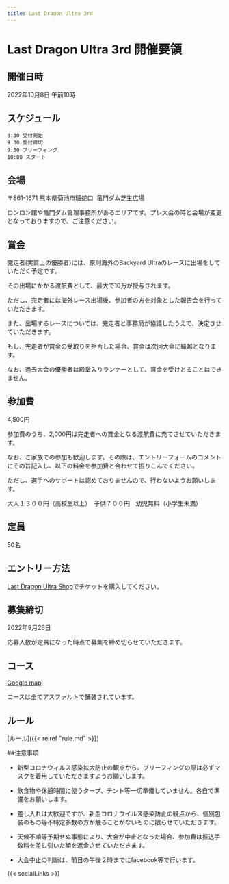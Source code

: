 ```yaml
---
title: Last Dragon Ultra 3rd
---
```


# Last Dragon Ultra 3rd 開催要領

## 開催日時
2022年10月8日 午前10時
    
## スケジュール
    8:30 受付開始
    9:30 受付締切
    9:30 ブリーフィング
    10:00 スタート

## 会場

〒861-1671 熊本県菊池市班蛇口  竜門ダム芝生広場 

ロンロン館や竜門ダム管理事務所があるエリアです。プレ大会の時と会場が変更となっておりますので、ご注意ください。


## 賞金

完走者(実質上の優勝者)には、原則海外のBackyard Ultraのレースに出場をしていただく予定です。

その出場にかかる渡航費として、最大で10万が授与されます。

ただし、完走者には海外レース出場後、参加者の方を対象とした報告会を行っていただきます。

また、出場するレースについては、完走者と事務局が協議したうえで、決定させていただきます。

もし、完走者が賞金の受取りを拒否した場合、賞金は次回大会に繰越となります。

なお、過去大会の優勝者は殿堂入りランナーとして、賞金を受けとることはできません。

## 参加費

4,500円

参加費のうち、2,000円は完走者への賞金となる渡航費に充てさせていただきます。

なお、ご家族での参加も歓迎します。その際は、エントリーフォームのコメントにその旨記入し、以下の料金を参加費と合わせて振りこんでください。

ただし、選手へのサポートは認めておりませんので、行わないようお願いします。

大人１３００円（高校生以上）　子供７００円　幼児無料（小学生未満）
    
## 定員
50名

## エントリー方法
  [Last Dragon Ultra Shop](https://last-dragon-ultra.stores.jp/items/62f88ec08691ec2e58c80e3d)でチケットを購入してください。
  
## 募集締切

2022年9月26日

応募人数が定員になった時点で募集を締め切らせていただきます。
    
## コース
[Google map](https://www.google.com/maps/d/edit?mid=10BaGRSjuZK3TgUh9sbqp1XCZasRF8kdT&usp=sharing)

コースは全てアスファルトで舗装されています。

## ルール

[ルール]({{< relref "rule.md" >}}) 

##注意事項

  * 新型コロナウィルス感染拡大防止の観点から、ブリーフィングの際は必ずマスクを着用していただきますようお願いします。

  * 飲食物や休憩時間に使うタープ、テント等一切準備していません。各自で準備をお願いします。

  * 差し入れは大歓迎ですが、新型コロナウイルス感染防止の観点から、個別包装のもの等不特定多数の方が触ることがないものに限らせていただきます。

  * 天候不順等予期せぬ事態により、大会が中止となった場合、参加費は振込手数料を差し引いた額を返金させていただきます。
  
  * 大会中止の判断は、前日の午後２時までにfacebook等で行います。
  

{{< socialLinks >}}
